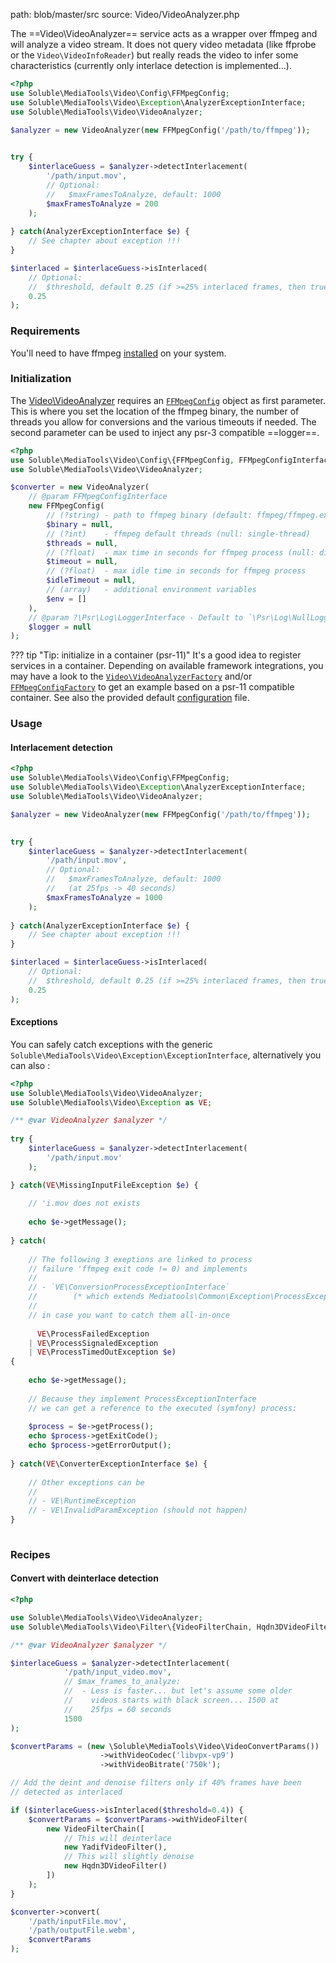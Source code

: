 path: blob/master/src
source: Video/VideoAnalyzer.php

The ==Video\VideoAnalyzer== service acts as a wrapper over ffmpeg and will analyze a video stream. 
It does not query video metadata (like ffprobe or the `Video\VideoInfoReader`) but really
reads the video to infer some characteristics (currently only interlace detection is implemented...). 

   
```php
<?php
use Soluble\MediaTools\Video\Config\FFMpegConfig;
use Soluble\MediaTools\Video\Exception\AnalyzerExceptionInterface;
use Soluble\MediaTools\Video\VideoAnalyzer;

$analyzer = new VideoAnalyzer(new FFMpegConfig('/path/to/ffmpeg'));

    
try {    
    $interlaceGuess = $analyzer->detectInterlacement(
        '/path/input.mov',
        // Optional:
        //   $maxFramesToAnalyze, default: 1000
        $maxFramesToAnalyze = 200
    );
    
} catch(AnalyzerExceptionInterface $e) {
    // See chapter about exception !!!    
}

$interlaced = $interlaceGuess->isInterlaced(
    // Optional: 
    //  $threshold, default 0.25 (if >=25% interlaced frames, then true) 
    0.25
);

``` 

### Requirements

You'll need to have ffmpeg [installed](./install-ffmpeg.md) on your system.

### Initialization

The [Video\VideoAnalyzer](https://github.com/soluble-io/soluble-mediatools/blob/master/src/Video/VideoAnalyzer.php) 
requires an [`FFMpegConfig`](https://github.com/soluble-io/soluble-mediatools/blob/master/src/Video/Config/FFMpegConfig.php) object as first parameter. 
This is where you set the location of the ffmpeg binary, the number of threads you allow for conversions
and the various timeouts if needed. The second parameter can be used to inject any psr-3 compatible ==logger==. 

```php
<?php
use Soluble\MediaTools\Video\Config\{FFMpegConfig, FFMpegConfigInterface};
use Soluble\MediaTools\Video\VideoAnalyzer;

$converter = new VideoAnalyzer(    
    // @param FFMpegConfigInterface 
    new FFMpegConfig(
        // (?string) - path to ffmpeg binary (default: ffmpeg/ffmpeg.exe)
        $binary = null,
        // (?int)    - ffmpeg default threads (null: single-thread)
        $threads = null,
        // (?float)  - max time in seconds for ffmpeg process (null: disable)
        $timeout = null, 
        // (?float)  - max idle time in seconds for ffmpeg process
        $idleTimeout = null, 
        // (array)   - additional environment variables
        $env = []                           
    ),
    // @param ?\Psr\Log\LoggerInterface - Default to `\Psr\Log\NullLogger`.     
    $logger = null   
);
```

??? tip "Tip: initialize in a container (psr-11)" 
    It's a good idea to register services in a container. 
    Depending on available framework integrations, you may have a look to the [`Video\VideoAnalyzerFactory`](https://github.com/soluble-io/soluble-mediatools/blob/master/src/Video/VideoAnalyzerFactory.php)
    and/or [`FFMpegConfigFactory`](https://github.com/soluble-io/soluble-mediatools/blob/master/src/Video/Config/FFMpegConfigFactory.php) to get an example based on a psr-11 compatible container.
    See also the provided default [configuration](https://github.com/soluble-io/soluble-mediatools/blob/master/config/soluble-mediatools.config.php) file.


### Usage

#### Interlacement detection


```php
<?php
use Soluble\MediaTools\Video\Config\FFMpegConfig;
use Soluble\MediaTools\Video\Exception\AnalyzerExceptionInterface;
use Soluble\MediaTools\Video\VideoAnalyzer;

$analyzer = new VideoAnalyzer(new FFMpegConfig('/path/to/ffmpeg'));

    
try {    
    $interlaceGuess = $analyzer->detectInterlacement(
        '/path/input.mov',
        // Optional:
        //   $maxFramesToAnalyze, default: 1000
        //   (at 25fps -> 40 seconds) 
        $maxFramesToAnalyze = 1000
    );
    
} catch(AnalyzerExceptionInterface $e) {
    // See chapter about exception !!!    
}

$interlaced = $interlaceGuess->isInterlaced(
    // Optional: 
    //  $threshold, default 0.25 (if >=25% interlaced frames, then true) 
    0.25
);

``` 

#### Exceptions

You can safely catch exceptions with the generic `Soluble\MediaTools\Video\Exception\ExceptionInterface`,
alternatively you can also :


```php
<?php
use Soluble\MediaTools\Video\VideoAnalyzer;
use Soluble\MediaTools\Video\Exception as VE;

/** @var VideoAnalyzer $analyzer */
     
try {
    $interlaceGuess = $analyzer->detectInterlacement(
        '/path/input.mov'
    );

} catch(VE\MissingInputFileException $e) {
    
    // 'i.mov does not exists
    
    echo $e->getMessage();
            
} catch(
    
    // The following 3 exeptions are linked to process
    // failure 'ffmpeg exit code != 0) and implements
    //
    // - `VE\ConversionProcessExceptionInterface`
    //        (* which extends Mediatools\Common\Exception\ProcessExceptionInterface)    
    //
    // in case you want to catch them all-in-once
    
      VE\ProcessFailedException       
    | VE\ProcessSignaledException
    | VE\ProcessTimedOutException $e) 
{
    
    echo $e->getMessage();
    
    // Because they implement ProcessExceptionInterface
    // we can get a reference to the executed (symfony) process:
    
    $process = $e->getProcess();
    echo $process->getExitCode();
    echo $process->getErrorOutput();
    
} catch(VE\ConverterExceptionInterface $e) {
    
    // Other exceptions can be
    //
    // - VE\RuntimeException
    // - VE\InvalidParamException (should not happen)
}
       
``` 

### Recipes

#### Convert with deinterlace detection  

```php
<?php

use Soluble\MediaTools\Video\VideoAnalyzer;
use Soluble\MediaTools\Video\Filter\{VideoFilterChain, Hqdn3DVideoFilter, YadifVideoFilter};

/** @var VideoAnalyzer $analyzer */

$interlaceGuess = $analyzer->detectInterlacement(
            '/path/input_video.mov',
            // $max_frames_to_analyze:
            //  - Less is faster... but let's assume some older
            //    videos starts with black screen... 1500 at 
            //    25fps = 60 seconds
            1500
);

$convertParams = (new \Soluble\MediaTools\Video\VideoConvertParams())
                    ->withVideoCodec('libvpx-vp9')
                    ->withVideoBitrate('750k');

// Add the deint and denoise filters only if 40% frames have been
// detected as interlaced

if ($interlaceGuess->isInterlaced($threshold=0.4)) {
    $convertParams = $convertParams->withVideoFilter(
        new VideoFilterChain([
            // This will deinterlace
            new YadifVideoFilter(),
            // This will slightly denoise 
            new Hqdn3DVideoFilter()
        ])
    );
}

$converter->convert(
    '/path/inputFile.mov', 
    '/path/outputFile.webm', 
    $convertParams
);

```
